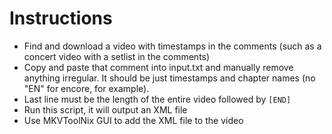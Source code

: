 # Instructions

- Find and download a video with timestamps in the comments (such as a concert video with a setlist in the comments)
- Copy and paste that comment into input.txt and manually remove anything irregular. It should be just timestamps and chapter names (no "EN" for encore, for example).
- Last line must be the length of the entire video followed by `[END]`
- Run this script, it will output an XML file
- Use MKVToolNix GUI to add the XML file to the video